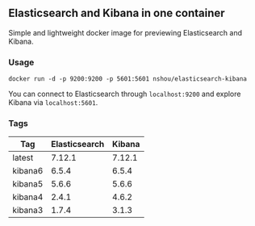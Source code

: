 ## Elasticsearch and Kibana in one container

Simple and lightweight docker image for previewing Elasticsearch and Kibana.

### Usage

    docker run -d -p 9200:9200 -p 5601:5601 nshou/elasticsearch-kibana

You can connect to Elasticsearch through `localhost:9200` and explore Kibana via `localhost:5601`.

### Tags

Tag     | Elasticsearch | Kibana
------- | ------------- | ------
latest  | 7.12.1        | 7.12.1
kibana6 | 6.5.4         | 6.5.4
kibana5 | 5.6.6         | 5.6.6
kibana4 | 2.4.1         | 4.6.2
kibana3 | 1.7.4         | 3.1.3
